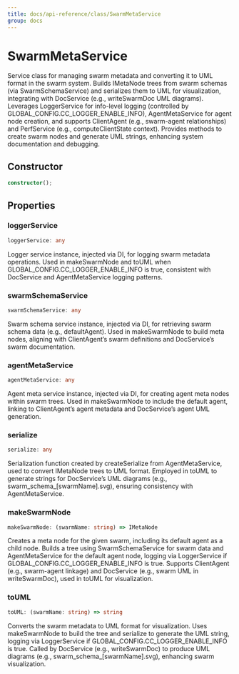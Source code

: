 ```yaml
---
title: docs/api-reference/class/SwarmMetaService
group: docs
---
```


# SwarmMetaService

Service class for managing swarm metadata and converting it to UML format in the swarm system.
Builds IMetaNode trees from swarm schemas (via SwarmSchemaService) and serializes them to UML for visualization, integrating with DocService (e.g., writeSwarmDoc UML diagrams).
Leverages LoggerService for info-level logging (controlled by GLOBAL_CONFIG.CC_LOGGER_ENABLE_INFO), AgentMetaService for agent node creation, and supports ClientAgent (e.g., swarm-agent relationships) and PerfService (e.g., computeClientState context).
Provides methods to create swarm nodes and generate UML strings, enhancing system documentation and debugging.

## Constructor

```ts
constructor();
```

## Properties

### loggerService

```ts
loggerService: any
```

Logger service instance, injected via DI, for logging swarm metadata operations.
Used in makeSwarmNode and toUML when GLOBAL_CONFIG.CC_LOGGER_ENABLE_INFO is true, consistent with DocService and AgentMetaService logging patterns.

### swarmSchemaService

```ts
swarmSchemaService: any
```

Swarm schema service instance, injected via DI, for retrieving swarm schema data (e.g., defaultAgent).
Used in makeSwarmNode to build meta nodes, aligning with ClientAgent’s swarm definitions and DocService’s swarm documentation.

### agentMetaService

```ts
agentMetaService: any
```

Agent meta service instance, injected via DI, for creating agent meta nodes within swarm trees.
Used in makeSwarmNode to include the default agent, linking to ClientAgent’s agent metadata and DocService’s agent UML generation.

### serialize

```ts
serialize: any
```

Serialization function created by createSerialize from AgentMetaService, used to convert IMetaNode trees to UML format.
Employed in toUML to generate strings for DocService’s UML diagrams (e.g., swarm_schema_[swarmName].svg), ensuring consistency with AgentMetaService.

### makeSwarmNode

```ts
makeSwarmNode: (swarmName: string) => IMetaNode
```

Creates a meta node for the given swarm, including its default agent as a child node.
Builds a tree using SwarmSchemaService for swarm data and AgentMetaService for the default agent node, logging via LoggerService if GLOBAL_CONFIG.CC_LOGGER_ENABLE_INFO is true.
Supports ClientAgent (e.g., swarm-agent linkage) and DocService (e.g., swarm UML in writeSwarmDoc), used in toUML for visualization.

### toUML

```ts
toUML: (swarmName: string) => string
```

Converts the swarm metadata to UML format for visualization.
Uses makeSwarmNode to build the tree and serialize to generate the UML string, logging via LoggerService if GLOBAL_CONFIG.CC_LOGGER_ENABLE_INFO is true.
Called by DocService (e.g., writeSwarmDoc) to produce UML diagrams (e.g., swarm_schema_[swarmName].svg), enhancing swarm visualization.
